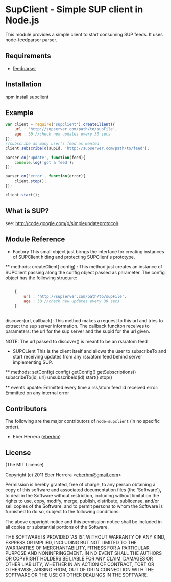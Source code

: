 #  SupClient - Simple SUP client in Node.js

This module provides a simple client to start consuming SUP feeds. It uses
node-feedparser parser.

## Requirements

- [feedparser](https://github.com/danmactough/node-feedparser)

## Installation

npm install supclient

## Example

```javascript
var client = require('supclient').createClient({
    url : 'http://supserver.com/path/to/supFile',
    age : 30 //check new updates every 30 secs
});
//subscribe as many user's feed as wanted
client.subscribeTo(supId, 'http://supserver.com/path/to/feed');

parser.on('update', function(feed){
    console.log('got a feed');
});

parser.on('error', function(error){
    client.stop();
});

client.start();
```

## What is SUP?

see: http://code.google.com/p/simpleupdateprotocol/

## Module Reference

* Factory
This small object just birngs the interface for creating instances of
SUPClient hiding and protecting SUPClient's prototype.

** methods:
createClient(<object> config) : This method just creates an instance of
SUPClient passing along the config object passed as parameter. The config
object has the following structure:

```javascript

    {
        url : 'http://supserver.com/path/to/supFile',
        age : 30 //check new updates every 30 secs
    }
    
```

discover(<string >url, <function> callback): This method makes a request to
this url and tries to extract the sup server information. The callback funciton
receives to parameters: the url for the sup server and the supid for the url given.

NOTE: The url passed to discover() is meant to be an rss/atom feed

* SUPCLient
This is the client itself and allows the user to subscribeTo and start receiving
updates from any rss/atom feed behind server implementing SUP.

** methods:
setConfig(<object> config)
getConfig()
getSubscriptions()
subscribeTo(id, url)
unsubscribeId(id)
start()
stop()

** events
update: Emmitted every time a rss/atom feed id received
error: Emmitted on any internal error

## Contributors

The following are the major contributors of `node-supclient` (in no specific
order).

* Eber Herrera ([eberhm](http://github.com/eberhm))

## License

(The MIT License)

Copyright (c) 2011 Eber Herrera &lt;eberhm@gmail.com&gt;

Permission is hereby granted, free of charge, to any person obtaining a copy of
this software and associated documentation files (the 'Software'), to deal in
the Software without restriction, including without limitation the rights to
use, copy, modify, merge, publish, distribute, sublicense, and/or sell copies of
the Software, and to permit persons to whom the Software is furnished to do so,
subject to the following conditions:

The above copyright notice and this permission notice shall be included in all
copies or substantial portions of the Software.

THE SOFTWARE IS PROVIDED 'AS IS', WITHOUT WARRANTY OF ANY KIND, EXPRESS OR
IMPLIED, INCLUDING BUT NOT LIMITED TO THE WARRANTIES OF MERCHANTABILITY, FITNESS
FOR A PARTICULAR PURPOSE AND NONINFRINGEMENT. IN NO EVENT SHALL THE AUTHORS OR
COPYRIGHT HOLDERS BE LIABLE FOR ANY CLAIM, DAMAGES OR OTHER LIABILITY, WHETHER
IN AN ACTION OF CONTRACT, TORT OR OTHERWISE, ARISING FROM, OUT OF OR IN
CONNECTION WITH THE SOFTWARE OR THE USE OR OTHER DEALINGS IN THE SOFTWARE.
